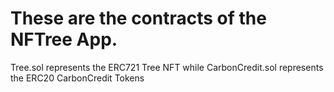 # These are the contracts of the NFTree App.

Tree.sol represents the ERC721 Tree NFT while CarbonCredit.sol represents the ERC20 CarbonCredit Tokens
